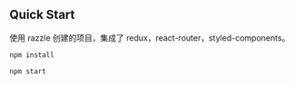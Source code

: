 
## Quick Start
使用 razzle 创建的项目，集成了 redux，react-router，styled-components。

```bash
npm install

npm start
```
